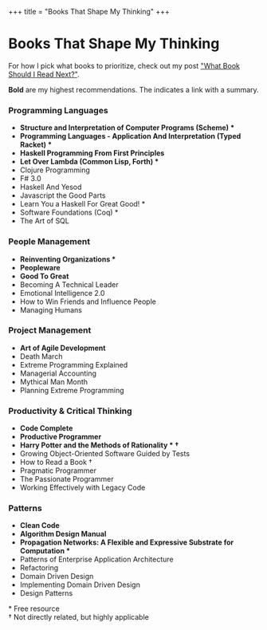 +++
title = "Books That Shape My Thinking"
+++

<h1 class="centereded">Books That Shape My Thinking</h1>

For how I pick what books to prioritize, check out my post <a class="homelink"
                                                              href="/next-book">"What Book Should I Read Next?"</a>.

<b>Bold</b> are my highest recommendations. The <span class="icon fa
fa-plus-circle" /> indicates a link with a summary.

<div class="col-md-12">
  <div class="col-md-6">
    <h3 class="centereded underline">Programming Languages</h3>
    <ul id="pl">
      <li id="c-sicp"><b>Structure and Interpretation of Computer Programs (Scheme) *</b></li>
      <li id="c-pl"><b>Programming Languages - Application And Interpretation (Typed Racket) *</b></li>
      <li id="c-hpffp"><b>Haskell Programming From First Principles</b></li>
      <li id="c-lol"><b>Let Over Lambda (Common Lisp, Forth) *</b></li>
      <li id="c-cp">Clojure Programming</li>
      <li id="c-fsharp">F# 3.0</li>
      <li id="c-hay">Haskell And Yesod</li>
      <li id="c-jstgp">Javascript the Good Parts</li>
      <li id="c-lyah">Learn You a Haskell For Great Good! *</li>
      <li id="c-sfs">Software Foundations (Coq) *</li>
      <li id="c-taos">The Art of SQL</li>
    </ul>
  </div>
  <div class="col-md-6">
    <h3 class="centereded underline">People Management</h3>
    <ul id="peep">
      <li id="c-reinvorg"><b>Reinventing Organizations *</b></li>
      <li id="c-peopleware"><b>Peopleware</b></li>
      <li id="c-goodtogreat"><b>Good To Great</b></li>
      <li id="c-becomtechlead">Becoming A Technical Leader</li>
      <li id="c-emointl">Emotional Intelligence 2.0</li>
      <li id="c-winfriends">How to Win Friends and Influence People</li>
      <li id="c-manhum">Managing Humans</li>
    </ul>
  </div>
</div>
<div class="col-md-12">
  <div class="col-md-6">
    <h3 class="centereded underline">Project Management</h3>
    <ul id="proj">
      <li id="c-artagile"><b>Art of Agile Development</b></li>
      <li id="c-deathm">Death March</li>
      <li id="c-xpexp">Extreme Programming Explained</li>
      <li id="c-manacc">Managerial Accounting</li>
      <li id="c-mythman">Mythical Man Month</li>
      <li id="c-planxp">Planning Extreme Programming</li>
    </ul>
  </div>
  <div class="col-md-6">
    <h3 class="centereded underline">Productivity & Critical Thinking</h3>
    <ul id="product">
      <li id="c-codecomp"><b>Code Complete</b></li>
      <li id="c-prodprog"><b>Productive Programmer</b></li>
      <li id="c-hpmor"><b>Harry Potter and the Methods of Rationality * &#8224;</b></li>
      <li id="c-goos">Growing Object-Oriented Software Guided by Tests</li>
      <li id="c-howread">How to Read a Book &#8224;</li>
      <li id="c-pragprog">Pragmatic Programmer</li>
      <li id="c-passion">The Passionate Programmer</li>
      <li id="c-wfwlc">Working Effectively with Legacy Code</li>
    </ul>
  </div>
</div>
<div class="col-md-12">
  <div class="col-md-6">
    <h3 class="centereded underline">Patterns</h3>
    <ul id="patterns">
      <li id="c-clean"><b>Clean Code</b></li>
      <li id="c-adm"><b>Algorithm Design Manual</b></li>
      <li id="c-propnet"><b>Propagation Networks: A Flexible and Expressive Substrate for Computation *</b></li>
      <li id="c-poeaa">Patterns of Enterprise Application Architecture</li>
      <li id="c-refa">Refactoring</li>
      <li id="c-ddd">Domain Driven Design</li>
      <li id="c-iddd">Implementing Domain Driven Design</li>
      <li id="c-despat">Design Patterns</li>
    </ul>
  </div>
</div>
<div>* Free resource</div>
<div>&#8224; Not directly related, but highly applicable</div>

<script type="text/javascript" src="/javascripts/books.js"></script>
